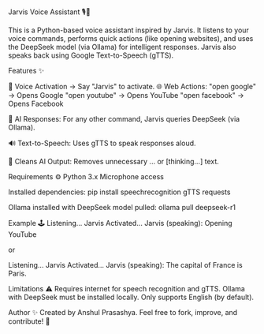 Jarvis Voice Assistant 🎙️🤖

This is a Python-based voice assistant inspired by Jarvis.
It listens to your voice commands, performs quick actions (like opening websites), and uses the DeepSeek model (via Ollama) for intelligent responses.
Jarvis also speaks back using Google Text-to-Speech (gTTS).

Features ✨

🎤 Voice Activation → Say "Jarvis" to activate.
🌐 Web Actions:
"open google" → Opens Google
"open youtube" → Opens YouTube
"open facebook" → Opens Facebook

🧠 AI Responses:
For any other command, Jarvis queries DeepSeek (via Ollama).

🔊 Text-to-Speech:
Uses gTTS to speak responses aloud.

🧹 Cleans AI Output:
Removes unnecessary <think>...</think> or [thinking...] text.

Requirements ⚙️
Python 3.x
Microphone access

Installed dependencies:
pip install speechrecognition gTTS requests

Ollama installed with DeepSeek model pulled:
ollama pull deepseek-r1

Example 🕹️
Listening...
Jarvis Activated...
Jarvis (speaking): Opening YouTube

or

Listening...
Jarvis Activated...
Jarvis (speaking): The capital of France is Paris.

Limitations ⚠️
Requires internet for speech recognition and gTTS.
Ollama with DeepSeek must be installed locally.
Only supports English (by default).

Author ✨
Created by Anshul Prasashya.
Feel free to fork, improve, and contribute! 🚀
